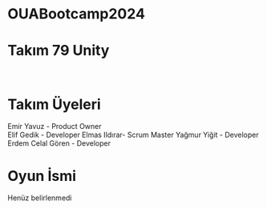 # OUABootcamp2024
<h1>Takım 79 Unity<br></br></h1>
<h1>Takım Üyeleri</h1>
Emir Yavuz - Product Owner<br>
Elif Gedik - Developer
Elmas Ildırar- Scrum Master
Yağmur Yiğit - Developer
Erdem Celal Gören - Developer
<h1>Oyun İsmi</h1>
Henüz belirlenmedi
